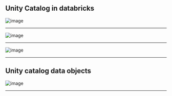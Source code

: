 ## Unity Catalog in databricks

![image](https://github.com/user-attachments/assets/50a81fb7-84a1-4430-8b3c-1b785278b0b2)

----------------------------------
![image](https://github.com/user-attachments/assets/643b4dd1-c669-4397-b844-4383a1ce0828)

-----------------------------------
![image](https://github.com/user-attachments/assets/88b2d279-f1de-4bf8-9da2-1635a91346aa)

-----------------------------------

Unity catalog data objects
-

![image](https://github.com/user-attachments/assets/14481e55-367d-4b89-a6c8-abb89f1480ff)

----------------------------------




